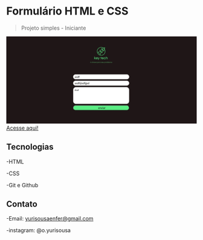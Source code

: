 # Formulário HTML e CSS
>Projeto simples - Iniciante

![preview](./imagens/preview.jpeg)
[Acesse aqui!](https://form-html-css-simples.vercel.app/)


## Tecnologias


-HTML

-CSS

-Git e Github

## Contato
-Email: yurisousaenfer@gmail.com

-instagram: @o.yurisousa
